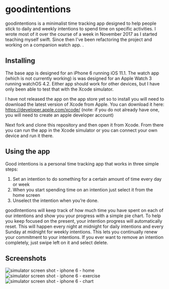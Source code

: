# goodintentions
goodintentions is a minimalist time tracking app designed to help people stick to daily and weekly intentions to spend time on specific activities. I wrote most of it over the course of a week in November 2017 as I started teaching myself swift. Since then I've been refactoring the project and working on a companion watch app. .

## Installing
The base app is designed for an iPhone 6 running iOS 11.1. The watch app (which is not currently working) is was designed for an Apple Watch 3 running watchOS 4.2. Either app should work for other devices, but I have only been able to test that with the Xcode simulator.

I have not released the app on the app store yet so to install you will need to download the latest version of Xcode from Apple. 
You can download it here: https://developer.apple.com/xcode/
(note: if you do not already have one, you will need to create an apple developer account)

Next fork and clone this repository and then open it from Xcode. From there you can run the app in the Xcode simulator or you can connect your own device and run it there.

## Using the app

Good intentions is a personal time tracking app that works in three simple steps:
1. Set an intention to do something for a certain amount of time every day or week
2. When you start spending time on an intention just select it from the home screen
3. Unselect the intention when you’re done.

goodIntentions will keep track of how much time you have spent on each of our intentions and show you your progress with a simple pie chart. To help you keep focused on the present, your intention progress will automatically reset. This will happen every night at midnight for daily intentions and every Sunday at midnight for weekly intentions. This lets you continually renew your commitment to your intentions. If you ever want to remove an intention completely, just swipe left on it and select delete.

## Screenshots

![simulator screen shot - iphone 6 - home](https://user-images.githubusercontent.com/8572233/35788444-9f9fad52-09fa-11e8-8a2f-689a1d202eb4.png)
![simulator screen shot - iphone 6 - exercise](https://user-images.githubusercontent.com/8572233/35788449-a3a2409a-09fa-11e8-9747-2faee9c4c90a.png)
![simulator screen shot - iphone 6 - chart](https://user-images.githubusercontent.com/8572233/35788450-a59dff4c-09fa-11e8-885c-326ca71fde57.png)
